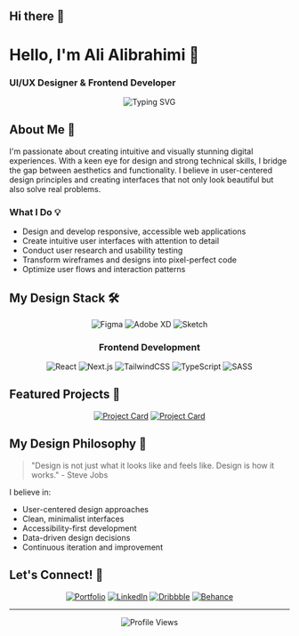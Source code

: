 ## Hi there 👋
# Hello, I'm Ali Alibrahimi 👋
### UI/UX Designer & Frontend Developer

<div align="center">
  <img src="https://readme-typing-svg.herokuapp.com?font=Fira+Code&pause=1000&color=6A5ACD&center=true&vCenter=true&width=435&lines=Creating+beautiful+digital+experiences;Frontend+Developer+%7C+UI%2FUX+Designer;Turning+ideas+into+pixel-perfect+reality" alt="Typing SVG" />
</div>

## About Me 🎨

I'm passionate about creating intuitive and visually stunning digital experiences. With a keen eye for design and strong technical skills, I bridge the gap between aesthetics and functionality. I believe in user-centered design principles and creating interfaces that not only look beautiful but also solve real problems.

### What I Do 💡
- Design and develop responsive, accessible web applications
- Create intuitive user interfaces with attention to detail
- Conduct user research and usability testing
- Transform wireframes and designs into pixel-perfect code
- Optimize user flows and interaction patterns

## My Design Stack 🛠️

<div align="center">

![Figma](https://img.shields.io/badge/Figma-F24E1E?style=for-the-badge&logo=figma&logoColor=white)
![Adobe XD](https://img.shields.io/badge/Adobe%20XD-470137?style=for-the-badge&logo=Adobe%20XD&logoColor=#FF61F6)
![Sketch](https://img.shields.io/badge/Sketch-FFB387?style=for-the-badge&logo=sketch&logoColor=black)

### Frontend Development

![React](https://img.shields.io/badge/React-20232A?style=for-the-badge&logo=react&logoColor=61DAFB)
![Next.js](https://img.shields.io/badge/Next.js-000000?style=for-the-badge&logo=nextdotjs&logoColor=white)
![TailwindCSS](https://img.shields.io/badge/Tailwind_CSS-38B2AC?style=for-the-badge&logo=tailwind-css&logoColor=white)
![TypeScript](https://img.shields.io/badge/TypeScript-007ACC?style=for-the-badge&logo=typescript&logoColor=white)
![SASS](https://img.shields.io/badge/Sass-CC6699?style=for-the-badge&logo=sass&logoColor=white)

</div>

## Featured Projects 🌟

<div align="center">

[![Project Card](https://github-readme-stats.vercel.app/api/pin/?username=yourusername&repo=project1&theme=tokyonight)](https://github.com/yourusername/project1)
[![Project Card](https://github-readme-stats.vercel.app/api/pin/?username=yourusername&repo=project2&theme=tokyonight)](https://github.com/yourusername/project2)

</div>

## My Design Philosophy 💭

> "Design is not just what it looks like and feels like. Design is how it works." - Steve Jobs

I believe in:
- User-centered design approaches
- Clean, minimalist interfaces
- Accessibility-first development
- Data-driven design decisions
- Continuous iteration and improvement

## Let's Connect! 🤝

<div align="center">

[![Portfolio](https://img.shields.io/badge/Portfolio-255E63?style=for-the-badge&logo=About.me&logoColor=white)](https://yourportfolio.com)
[![LinkedIn](https://img.shields.io/badge/LinkedIn-0077B5?style=for-the-badge&logo=linkedin&logoColor=white)](https://linkedin.com/in/yourusername)
[![Dribbble](https://img.shields.io/badge/Dribbble-EA4C89?style=for-the-badge&logo=dribbble&logoColor=white)](https://dribbble.com/yourusername)
[![Behance](https://img.shields.io/badge/-Behance-blue?style=for-the-badge&logo=behance&logoColor=white)](https://www.behance.net/yourusername)

</div>

---

<div align="center">

![Profile Views](https://komarev.com/ghpvc/?username=yourusername&color=blueviolet)

</div>
